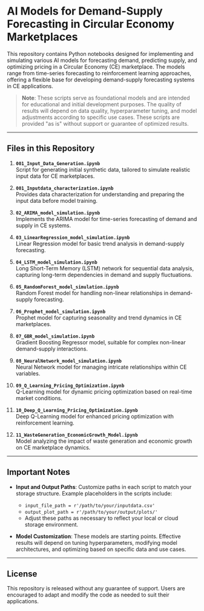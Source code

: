 # AI Models for Demand-Supply Forecasting in Circular Economy Marketplaces

This repository contains Python notebooks designed for implementing and simulating various AI models for forecasting demand, predicting supply, and optimizing pricing in a Circular Economy (CE) marketplace. The models range from time-series forecasting to reinforcement learning approaches, offering a flexible base for developing demand-supply forecasting systems in CE applications.

> **Note**: These scripts serve as foundational models and are intended for educational and initial development purposes. The quality of results will depend on data quality, hyperparameter tuning, and model adjustments according to specific use cases. These scripts are provided "as is" without support or guarantee of optimized results.

---

## Files in this Repository

1. **`001_Input_Data_Generation.ipynb`**  
   Script for generating initial synthetic data, tailored to simulate realistic input data for CE marketplaces.

2. **`001_Inputdata_characterization.ipynb`**  
   Provides data characterization for understanding and preparing the input data before model training.

3. **`02_ARIMA_model_simulation.ipynb`**  
   Implements the ARIMA model for time-series forecasting of demand and supply in CE systems.

4. **`03_LinearRegression_model_simulation.ipynb`**  
   Linear Regression model for basic trend analysis in demand-supply forecasting.

5. **`04_LSTM_model_simulation.ipynb`**  
   Long Short-Term Memory (LSTM) network for sequential data analysis, capturing long-term dependencies in demand and supply fluctuations.

6. **`05_RandomForest_model_simulation.ipynb`**  
   Random Forest model for handling non-linear relationships in demand-supply forecasting.

7. **`06_Prophet_model_simulation.ipynb`**  
   Prophet model for capturing seasonality and trend dynamics in CE marketplaces.

8. **`07_GBR_model_simulation.ipynb`**  
   Gradient Boosting Regressor model, suitable for complex non-linear demand-supply interactions.

9. **`08_NeuralNetwork_model_simulation.ipynb`**  
   Neural Network model for managing intricate relationships within CE variables.

10. **`09_Q_Learning_Pricing_Optimization.ipynb`**  
    Q-Learning model for dynamic pricing optimization based on real-time market conditions.

11. **`10_Deep_Q_Learning_Pricing_Optimization.ipynb`**  
    Deep Q-Learning model for enhanced pricing optimization with reinforcement learning.

12. **`11_WasteGeneration_EconomicGrowth_Model.ipynb`**  
    Model analyzing the impact of waste generation and economic growth on CE marketplace dynamics.

---

## Important Notes

- **Input and Output Paths**: Customize paths in each script to match your storage structure. Example placeholders in the scripts include:
  - `input_file_path = r'/path/to/your/inputdata.csv'`
  - `output_plot_path = r'/path/to/your/output/plots/'`
  - Adjust these paths as necessary to reflect your local or cloud storage environment.
  
- **Model Customization**: These models are starting points. Effective results will depend on tuning hyperparameters, modifying model architectures, and optimizing based on specific data and use cases.

---

## License

This repository is released without any guarantee of support. Users are encouraged to adapt and modify the code as needed to suit their applications.
